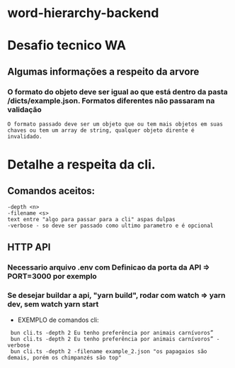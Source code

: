 # word-hierarchy-backend

# Desafio tecnico WA

## Algumas informações a respeito da arvore

### O formato do objeto deve ser igual ao que está dentro da pasta /dicts/example.json. Formatos diferentes não passaram na validação 

``` O formato passado deve ser um objeto que ou tem mais objetos em suas chaves ou tem um array de string, qualquer objeto dirente é invalidado. ```

# Detalhe a respeita da cli.

## Comandos aceitos: 
```
-depth <n> 
-filename <s>
text entre "algo para passar para a cli" aspas dulpas
-verbose - so deve ser passado como ultimo parametro e é opcional
```

## HTTP API

### Necessario arquivo .env com Definicao da porta da API => PORT=3000 por exemplo

### Se desejar buildar a api, "yarn build", rodar com watch => yarn dev, sem watch yarn start

* EXEMPLO de comandos cli:
```
 bun cli.ts -depth 2 Eu tenho preferência por animais carnívoros”  
 bun cli.ts -depth 2 Eu tenho preferência por animais carnívoros” -verbose  
 bun cli.ts -depth 2 -filename example_2.json "os papagaios são demais, porém os chimpanzés são top"
 ```